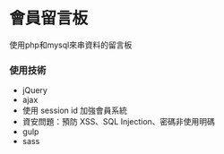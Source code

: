 # 會員留言板
使用php和mysql來串資料的留言板

### 使用技術
* jQuery
* ajax
* 使用 session id 加強會員系統
* 資安問題：預防 XSS、SQL Injection、密碼非使用明碼
* gulp
* sass
